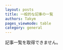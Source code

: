```yaml
---
layout: posts
title: 一般的な記事の一覧
authors: Takym
pages_viewmode: table
category: general
---
```

記事一覧を取得できません。
